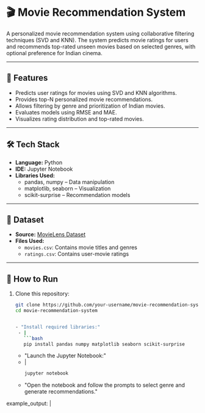 # 🎬 Movie Recommendation System

A personalized movie recommendation system using collaborative filtering techniques (SVD and KNN). The system predicts movie ratings for users and recommends top-rated unseen movies based on selected genres, with optional preference for Indian cinema.

---

## 📌 Features

- Predicts user ratings for movies using SVD and KNN algorithms.
- Provides top-N personalized movie recommendations.
- Allows filtering by genre and prioritization of Indian movies.
- Evaluates models using RMSE and MAE.
- Visualizes rating distribution and top-rated movies.

---

## 🛠️ Tech Stack

- **Language:** Python  
- **IDE:** Jupyter Notebook  
- **Libraries Used:**  
  - pandas, numpy – Data manipulation  
  - matplotlib, seaborn – Visualization  
  - scikit-surprise – Recommendation models

---

## 📂 Dataset

- **Source:** [MovieLens Dataset](https://grouplens.org/datasets/movielens/)  
- **Files Used:**
  - `movies.csv`: Contains movie titles and genres  
  - `ratings.csv`: Contains user-movie ratings  

---

## 🚀 How to Run

1. Clone this repository:
   ```bash
   git clone https://github.com/your-username/movie-recommendation-system.git
   cd movie-recommendation-system


   - "Install required libraries:"
    - |
      ```bash
      pip install pandas numpy matplotlib seaborn scikit-surprise
      ```
    - "Launch the Jupyter Notebook:"
    - |
      ```bash
      jupyter notebook
      ```
    - "Open the notebook and follow the prompts to select genre and generate recommendations."

example_output: |
